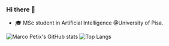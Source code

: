 ### Hi there :octopus:	
- 🎓 MSc student in Artificial Intelligence @University of Pisa.


![Marco Petix's GitHub stats](https://github-readme-stats.vercel.app/api?username=marcopetix&hide=stars&show_icons=true&theme=prussian)
![Top Langs](https://github-readme-stats.vercel.app/api/top-langs/?username=marcopetix&show_icons=true&theme=prussian&layout=compact)


